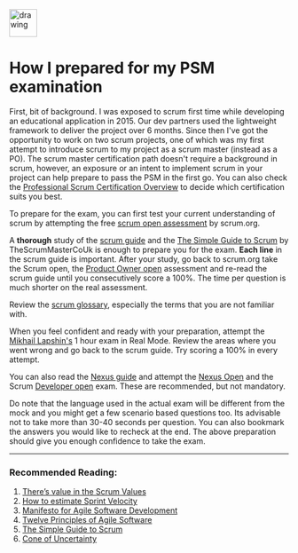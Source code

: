 <img src="https://static.scrum.org/web/badges/badge-psmi.svg" alt="drawing" width="50"/>

# How I prepared for my PSM examination
First, bit of background. I was exposed to scrum first time while developing an educational application in 2015. Our dev partners used the lightweight framework to deliver the project over 6 months. Since then I've got the opportunity to work on two scrum projects, one of which was my first attempt to introduce scrum to my project as a scrum master (instead as a PO). The scrum master certification path doesn't require a background in scrum, however, an exposure or an intent to implement scrum in your project can help prepare to pass the PSM in the first go. You can also check the [Professional Scrum Certification Overview](https://scrumorg-website-prod.s3.amazonaws.com/drupal/2019-11/0.%20CertificationOverview-US-1119.pdf) to decide which certification suits you best.  

To prepare for the exam, you can first test your current understanding of scrum by attempting the free [scrum open assessment](https://www.scrum.org/open-assessments/scrum-open) by scrum.org. 

A __thorough__ study of the [scrum guide](https://scrumguides.org/docs/scrumguide/v2020/2020-Scrum-Guide-US.pdf#zoom=100) and the [The Simple Guide to Scrum](https://www.thescrummaster.co.uk/wp-content/uploads/2021/03/TheSimpleGuideToScrum-TheScrumMasterCoUk-v1.pdf) by TheScrumMasterCoUk is enough to prepare you for the exam. __Each line__ in the scrum guide is important. After your study, go back to scrum.org take the Scrum open, the [Product Owner open](https://www.scrum.org/open-assessments/product-owner-open) assessment and re-read the scrum guide until you consecutively score a 100%. The time per question is much shorter on the real assessment. 

Review the [scrum glossary](https://www.scrum.org/resources/scrum-glossary), especially the terms that you are not familiar with.  

When you feel confident and ready with your preparation, attempt the [Mikhail Lapshin's](https://mlapshin.com/index.php/scrum-quizzes/) 1 hour exam in Real Mode. Review the areas where you went wrong and go back to the scrum guide. Try scoring a 100% in every attempt.

You can also read the [Nexus guide](https://scrumorg-website-prod.s3.amazonaws.com/drupal/2021-01/NexusGuide%202021_0.pdf?nexus-file=https%3A%2F%2Fscrumorg-website-prod.s3.amazonaws.com%2Fdrupal%2F2021-01%2FNexusGuide%25202021_0.pdf) and attempt the [Nexus Open](https://www.scrum.org/open-assessments/nexus-open) and the Scrum [Developer open](https://www.scrum.org/open-assessments/scrum-developer-open) exam. These are recommended, but not mandatory. 


Do note that the language used in the actual exam will be different from the mock and you might get a few scenario based questions too. Its advisable not to take more than 30-40 seconds per question. You can also bookmark the answers you would like to recheck at the end. The above preparation should give you enough confidence to take the exam.

----
### Recommended Reading:

1. [There’s value in the Scrum Values](https://guntherverheyen.com/2013/05/03/theres-value-in-the-scrum-values/)
2. [How to estimate Sprint Velocity](https://www.lucidchart.com/blog/how-to-estimate-sprint-velocity)
3. [Manifesto for Agile Software Development](https://agilemanifesto.org)
4. [Twelve Principles of Agile Software](https://agilemanifesto.org/principles.html)
5. [The Simple Guide to Scrum](https://www.thescrummaster.co.uk/wp-content/uploads/2021/03/TheSimpleGuideToScrum-1Pager.pdf) 
6. [Cone of Uncertainty](http://www.agilenutshell.com/cone_of_uncertainty)
